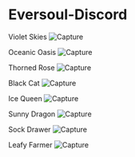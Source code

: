 # Eversoul-Discord

Violet Skies
![Capture](https://user-images.githubusercontent.com/104942567/227770992-9eb093ff-6db6-43c8-bdd8-f894579bf244.PNG)

Oceanic Oasis
![Capture](https://user-images.githubusercontent.com/104942567/227780688-93bc5517-2abd-4827-9ce8-0fd06b1a6957.PNG)

Thorned Rose
![Capture](https://user-images.githubusercontent.com/104942567/227819984-ca769fb0-67b7-4437-938c-306d45c5b1b3.PNG)

Black Cat
![Capture](https://user-images.githubusercontent.com/104942567/227832561-849bcd5f-7b9c-4c2c-b344-c772e13d26d9.PNG)

Ice Queen
![Capture](https://user-images.githubusercontent.com/104942567/227834368-0f0aa7b2-e4bb-4a4c-aace-d92e7c814381.PNG)

Sunny Dragon
![Capture](https://user-images.githubusercontent.com/104942567/227835951-708a458d-6f08-4e79-822b-bb3dce8b1b26.PNG)

Sock Drawer
![Capture](https://user-images.githubusercontent.com/104942567/227839788-b0bda6b1-dee4-4b4f-9871-f63c99ee6190.PNG)

Leafy Farmer
![Capture](https://user-images.githubusercontent.com/104942567/227859993-190a40b4-86d9-4b02-9427-721a5b213b16.PNG)
